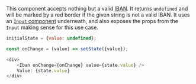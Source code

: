 This component accepts nothing but a valid [IBAN](https://www.iso.org/standard/41031.html). It returns `undefined` and
will be marked by a red border if the given string is not a valid IBAN. It uses an [`Input` component](#input)
underneath, and also exposes the props from the `Input` making sense for this use case.

```javascript
initialState = {value: undefined};

const onChange = (value) => setState({value});

<div>
    <Iban onChange={onChange} value={state.value} />
    Value: {state.value}
</div>
```

